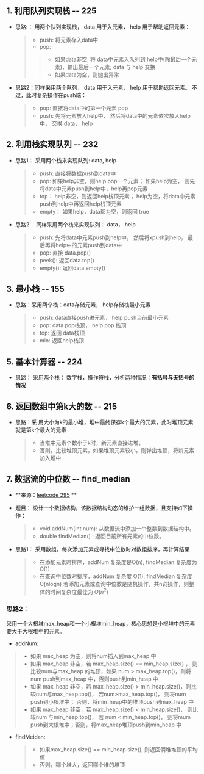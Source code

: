 
## 1. 利用队列实现栈 -- 225

- 思路:： 用两个队列实现栈， data 用于入元素， help 用于帮助返回元素：
  > - push: 将元素存入data中
  > - pop: 
  > >- 如果data非空, 将 data中元素入队列到 help中(除最后一个元素)，输出最后一个元素; data 与 help 交换
  > >- 如果data为空，则抛出异常

- 思路2：同样采用两个队列， data 用于入元素， help 用于帮助返回元素。 不过，此时复杂操作在push端：
   > - pop: 直接将data中的第一个元素 pop
   > - push: 先将元素放入help中， 然后将data中的元素依次放入help中， 交换 data， help


## 2. 利用栈实现队列 -- 232

- 思路1： 采用两个栈来实现队列: data, help
  > - push: 直接将数据push到data中
  > - pop: 如果help非空，则help pop一个元素； 如果help为空， 则先将data中元素push到help中，help再pop元素
  > - top： help非空，则返回help栈顶元素； help为空，将data中元素push到help中再返回help栈顶元素
  > - empty： 如果help，data都为空，则返回 true

- 思路2： 同样采用两个栈来实现队列： data， help
    > - push: 先将data中元素push到help中， 然后将xpush到help， 最后再将help中的元素push到data中
    > - pop: 直接 data.pop()
    > - peek(): 返回data.top()
    > - empty(): 返回data.empty()


## 3. 最小栈 -- 155

- 思路：采用两个栈：data存储元素， help存储栈最小元素
  > - push: data直接push进元素， help push当前最小元素
  > - pop: data pop栈顶， help pop 栈顶
  > - top: 返回 data栈顶
  > - min: 返回help栈顶

## 5.   基本计算器 -- 224

- 思路： 采用两个栈： 数字栈，操作符栈，分析两种情况：**有括号与无括号的情况**



## 6. 返回数组中第k大的数 -- 215

- 思路：采 用大小为k的最小堆，堆中最终保存k个最大的元素，此时堆顶元素就是第k个最大的元素
  > - 当堆中元素个数小于k时，新元素直接进堆，
  > - 否则，比较堆顶元素，如果堆顶元素较小，则弹出堆顶，将新元素加入堆中


## 7.  数据流的中位数 -- find_median

-  **来源：[leetcode 295](https://leetcode-cn.com/problems/find-median-from-data-stream/) **
-  题目： 设计一个数据结构，该数据结构动态的维护一组数据，且支持如下操作：
   > - void addNum(int num):  从数据流中添加一个整数到数据结构中。
   > - double findMedian() : 返回目前所有元素的中位数。

- 思路1： 采用数组，每次添加元素或寻找中位数时对数组排序，再计算结果
  > - 在添加元素时排序，addNum 复杂度是O(n), findMedian 复杂度为O(1)
  > - 在查询中位数时排序，addNum 复杂度 O(1), findMedian 复杂度O(nlogn)
  若添加元素或查询中位数是随机操作，共n词操作，则整体的时间复杂度最佳为 $O(n^2)$

### 思路2： 

采用一个大根堆max_heap和一个小根堆min_heap，核心思想是小根堆中的元素要大于大根堆中的元素。
 - addNum: 
  > - 如果 max_heap 为空，则将num插入到max_heap 中
  > - 如果 max_heap 非空，若 max_heap.size() == min_heap.size() ， 则比较num与max_heap 的堆顶，如果 num > max_heap.top()，则将num push到max_heap 中，否则push到min_heap 中
  > - 如果 max_heap 非空，若 max_heap.size() > min_heap.size()，则比较num与max_heap.top()， 若num>max_heap.top()， 则将num push到小根堆中； 否则，将min_heap中的堆顶push到max_heap 中
  > - 如果 max_heap 非空，若 max_heap.size() < min_heap.size()， 则比较num 与min_heap.top()， 若 num < min_heap.top()， 则将mum push到大根堆中；否则，将max_heap堆顶push到min_heap 中

- findMeidan:
  > - 如果max_heap.size() == min_heap.size(), 则返回俩堆堆顶的平均值
  > - 否则，哪个堆大，返回哪个堆的堆顶
